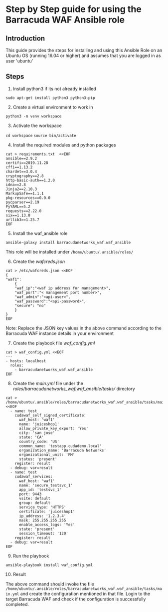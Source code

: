 # Step by Step guide for using the Barracuda WAF Ansible role

Introduction
------------

This guide provides the steps for installing and using this Ansible Role on an Ubuntu OS (running 16.04 or higher) and assumes that you are logged in as user 'ubuntu'

Steps
-----
1. Install python3 if its not already installed

```sudo apt-get install python3 python3-pip```

2. Create a virtual environment to work in

```python3 -m venv workspace```

3. Activate the workspace

```cd workspace```
```source bin/activate```

4. Install the required modules and python packages

```
cat > requirements.txt  <<EOF
ansible==2.9.2
certifi==2019.11.28
cffi==1.13.2
chardet==3.0.4
cryptography==2.8
http-basic-auth==1.2.0
idna==2.8
Jinja2==2.10.3
MarkupSafe==1.1.1
pkg-resources==0.0.0
pycparser==2.19
PyYAML==5.2
requests==2.22.0
six==1.13.0
urllib3==1.25.7
EOF
```
5. Install the waf_ansible role

```ansible-galaxy install barracudanetworks_waf.waf_ansible```

This role will be installed under ```/home/ubuntu/.ansible/roles/```

6. Create the *wafcreds.json*

```
cat > /etc/wafcreds.json <<EOF
{
"waf1":
	{
	"waf_ip":"<waf ip address for management>",
	"waf_port":"< management port number>",
	"waf_admin":"<api-user>",
	"waf_password":"<api-password>",
	"secure": "no"
	}
}
EOF
```
Note: Replace the JSON key values in the above command according to the Barracuda WAF instance details in your environment

7. Create the playbook file *waf_config.yml*

```
cat > waf_config.yml <<EOF
---
- hosts: localhost
  roles:
    - barracudanetworks_waf.waf_ansible
EOF
```

8. Create the *main.yml* file under the *roles/barracudanetworks_waf.waf_ansible/tasks/* directory

```
cat > /home/ubuntu/.ansible/roles/barracudanetworks_waf.waf_ansible/tasks/main.yml <<EOF
  - name: test 
    cudawaf_self_signed_certificate:
      waf_host: 'waf1'
      name: 'juiceshop1'
      allow_private_key_export: 'Yes'
      city: 'san jose'
      state: 'CA'
      country_code: 'US'
      common_name: 'testapp.cudademo.local'
      organization_name: 'Barracuda Networks'
      organizational_unit: 'PM'
      status: 'present' 
    register: result
  - debug: var=result
  - name: test 
    cudawaf_services:
      waf_host: 'waf1'
      name: 'secure_testsvc_1'
      app_id: 'testsvc_1'
      port: 9443
      vsite: default
      group: default
      service_type: 'HTTPS'
      certificate: 'juiceshop1'
      ip_address: '1.2.3.4'
      mask: 255.255.255.255
      enable_access_logs: 'Yes'
      state: 'present'
      session_timeout: '120'
    register: result
  - debug: var=result
EOF
```
9. Run the playbook

```ansible-playbook install waf_config.yml```

10. Result

The above command should invoke the file ```/home/ubuntu/.ansible/roles/barracudanetworks_waf.waf_ansible/tasks/main.yml``` and create the configuration mentioned in that file. Login to the target Barracuda WAF and check if the configuration is successfully completed.

